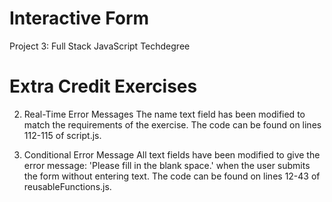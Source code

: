 # Interactive Form
 Project 3: Full Stack JavaScript Techdegree

# Extra Credit Exercises

2. Real-Time Error Messages
The name text field has been modified to match the requirements of the exercise.
The code can be found on lines 112-115 of script.js.

3. Conditional Error Message
All text fields have been modified to give the error message: 'Please fill in the blank space.' when the user submits the form without entering text.
The code can be found on lines 12-43 of reusableFunctions.js.